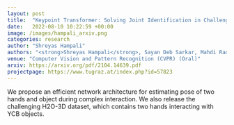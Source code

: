 ```yaml
---
layout: post
title:  "Keypoint Transformer: Solving Joint Identification in Challenging Hands and Object Interactions for Accurate 3D Pose Estimation."
date:   2022-08-10 10:22:59 +00:00
image: /images/hampali_arxiv.png
categories: research
author: "Shreyas Hampali"
authors: "<strong>Shreyas Hampali</strong>, Sayan Deb Sarkar, Mahdi Rad, Vincent Lepetit"
venue: "Computer Vision and Pattern Recognition (CVPR) (Oral)"
arxiv: https://arxiv.org/pdf/2104.14639.pdf
projectpage: https://www.tugraz.at/index.php?id=57823
---
```

We propose an efficient network architecture for estimating pose of two hands and object during complex interaction. We also release the challenging H2O-3D dataset, which contains two hands interacting with YCB objects.
